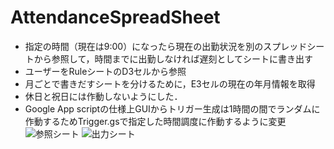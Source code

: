 # AttendanceSpreadSheet

- 指定の時間（現在は9:00）になったら現在の出勤状況を別のスプレッドシートから参照して，時間までに出勤しなければ遅刻としてシートに書き出す
- ユーザーをRuleシートのD3セルから参照
- 月ごとで書きだすシートを分けるために，E3セルの現在の年月情報を取得
- 休日と祝日には作動しないようにした．
- Google App scriptの仕様上GUIからトリガー生成は1時間の間でランダムに作動するためTrigger.gsで指定した時間調度に作動するように変更
![参照シート](https://github.com/tsuchiya39/AttendanceSpreadSheet/assets/82928589/172cec4e-f13c-4858-8d7f-35c5eab3be39)
![出力シート](https://github.com/tsuchiya39/AttendanceSpreadSheet/assets/82928589/b99e0fbb-65af-48b0-96ec-fa8da3f81d22)
